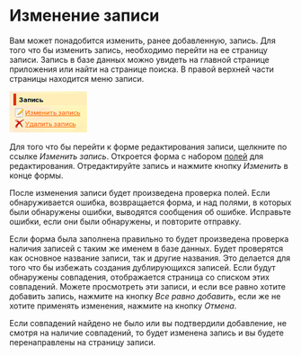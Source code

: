# Изменение записи

Вам может понадобится изменить, ранее добавленную, запись. Для того что бы изменить запись, необходимо перейти на ее
страницу записи. Запись в базе данных можно увидеть на главной странице приложения или найти на странице поиска. В
правой верхней части страницы находится меню записи.

![Меню записи](https://raw.githubusercontent.com/anime-db/anime-db-docs/master/images/ru/item/menu.jpg)

Для того что бы перейти к форме редактирования записи, щелкните по ссылке *Изменить запись*. Откроется форма с
набором [полей](/ru/user/item/fields.md) для редактирования. Отредактируйте запись и нажмите кнопку *Изменить* в конце формы.

После изменения записи будет произведена проверка полей. Если обнаруживается ошибка, возвращается форма, и над полями,
в которых были обнаружены ошибки, выводятся сообщения об ошибке. Исправьте ошибки, если они были
обнаружены, и повторите отправку.

Если форма была заполнена правильно то будет произведена проверка наличия записей с таким же именем в базе данных.
Будет проверятся как основное название записи, так и другие названия. Это делается для того что бы избежать создания
дублирующихся записей. Если будут обнаружены совпадения, отображается страница со списком этих совпадений. Можете
просмотреть эти записи, и если все равно хотите добавить запись, нажмите на кнопку *Все равно добавить*, если же
не хотите применять изменения, нажмите на кнопку *Отмена*.

Если совпадений найдено не было или вы подтвердили добавление, не смотря на наличие совпадений, то будет изменена
запись и вы будете перенаправлены на страницу записи.